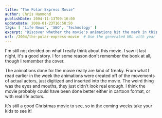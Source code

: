 ```yaml
---
title: "The Polar Express Movie"
author: Chris Hammond
publishDate: 2004-11-13T09:16:00
updateDate: 2008-01-23T16:50:50
tags: [ 'Life News', 'SEO', 'Technology' ]
excerpt: "Discover whether the movie's animations hit the mark in this review. Did they bring the story to life, or fall flat? Read now for insights."
url: /2004/the-polar-express-movie  # Use the generated URL with year
---
```

<P>I'm still not decided on what I really think about this movie. I saw it last night, it's a good story. I for some reason don't remember the book at all, though I remember the cover.</P> <P>The animations done for the movie really are kind of freaky. From what I read earlier in the week the animations were created off of the movements of actual actors, just digitized and inserted into the movie. The weird thing was the eyes and mouths, they just didn't look real enough. I think the movie probably could have been done better either in cartoon format, or with real life actors.</P> <P>It's still a good Christmas movie to see, so in the coming weeks take your kids to see it!</P>

